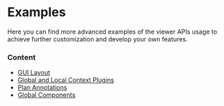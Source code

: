 # Examples

Here you can find more advanced examples of the viewer APIs usage to achieve further customization
and develop your own features.

### Content

 - [GUI Layout](./gui_layout.md)
 - [Global and Local Context Plugins](./context_plugins.md)
 - [Plan Annotations](./plan_annotations.md)
 - [Global Components](./global_components.md)
